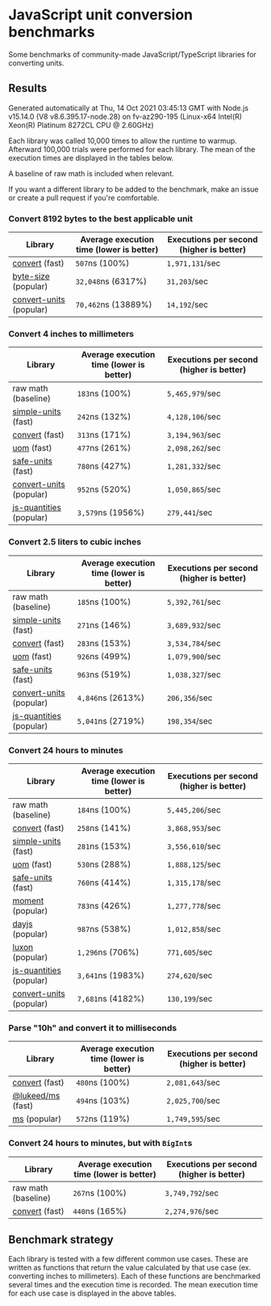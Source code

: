 # JavaScript unit conversion benchmarks

Some benchmarks of community-made JavaScript/TypeScript libraries for converting units.

## Results

<!-- beginblock(results) -->

Generated automatically at Thu, 14 Oct 2021 03:45:13 GMT with Node.js v15.14.0 (V8 v8.6.395.17-node.28) on fv-az290-195 (Linux-x64 Intel(R) Xeon(R) Platinum 8272CL CPU @ 2.60GHz)

Each library was called 10,000 times to allow the runtime to warmup.
Afterward 100,000 trials were performed for each library.
The mean of the execution times are displayed in the tables below.

A baseline of raw math is included when relevant.

If you want a different library to be added to the benchmark, make an issue or create a pull request if you're comfortable.

### Convert 8192 bytes to the best applicable unit

| Library                                                            | Average execution time (lower is better) | Executions per second (higher is better) |
| ------------------------------------------------------------------ | ---------------------------------------- | ---------------------------------------- |
| [convert](https://npmjs.com/package/convert) (fast)                | `507`ns (100%)                           | `1,971,131`/sec                          |
| [byte-size](https://npmjs.com/package/byte-size) (popular)         | `32,048`ns (6317%)                       | `31,203`/sec                             |
| [convert-units](https://npmjs.com/package/convert-units) (popular) | `70,462`ns (13889%)                      | `14,192`/sec                             |

### Convert 4 inches to millimeters

| Library                                                            | Average execution time (lower is better) | Executions per second (higher is better) |
| ------------------------------------------------------------------ | ---------------------------------------- | ---------------------------------------- |
| raw math (baseline)                                                | `183`ns (100%)                           | `5,465,979`/sec                          |
| [simple-units](https://npmjs.com/package/simple-units) (fast)      | `242`ns (132%)                           | `4,128,106`/sec                          |
| [convert](https://npmjs.com/package/convert) (fast)                | `313`ns (171%)                           | `3,194,963`/sec                          |
| [uom](https://npmjs.com/package/uom) (fast)                        | `477`ns (261%)                           | `2,098,262`/sec                          |
| [safe-units](https://npmjs.com/package/safe-units) (fast)          | `780`ns (427%)                           | `1,281,332`/sec                          |
| [convert-units](https://npmjs.com/package/convert-units) (popular) | `952`ns (520%)                           | `1,050,865`/sec                          |
| [js-quantities](https://npmjs.com/package/js-quantities) (popular) | `3,579`ns (1956%)                        | `279,441`/sec                            |

### Convert 2.5 liters to cubic inches

| Library                                                            | Average execution time (lower is better) | Executions per second (higher is better) |
| ------------------------------------------------------------------ | ---------------------------------------- | ---------------------------------------- |
| raw math (baseline)                                                | `185`ns (100%)                           | `5,392,761`/sec                          |
| [simple-units](https://npmjs.com/package/simple-units) (fast)      | `271`ns (146%)                           | `3,689,932`/sec                          |
| [convert](https://npmjs.com/package/convert) (fast)                | `283`ns (153%)                           | `3,534,784`/sec                          |
| [uom](https://npmjs.com/package/uom) (fast)                        | `926`ns (499%)                           | `1,079,900`/sec                          |
| [safe-units](https://npmjs.com/package/safe-units) (fast)          | `963`ns (519%)                           | `1,038,327`/sec                          |
| [convert-units](https://npmjs.com/package/convert-units) (popular) | `4,846`ns (2613%)                        | `206,356`/sec                            |
| [js-quantities](https://npmjs.com/package/js-quantities) (popular) | `5,041`ns (2719%)                        | `198,354`/sec                            |

### Convert 24 hours to minutes

| Library                                                            | Average execution time (lower is better) | Executions per second (higher is better) |
| ------------------------------------------------------------------ | ---------------------------------------- | ---------------------------------------- |
| raw math (baseline)                                                | `184`ns (100%)                           | `5,445,206`/sec                          |
| [convert](https://npmjs.com/package/convert) (fast)                | `258`ns (141%)                           | `3,868,953`/sec                          |
| [simple-units](https://npmjs.com/package/simple-units) (fast)      | `281`ns (153%)                           | `3,556,610`/sec                          |
| [uom](https://npmjs.com/package/uom) (fast)                        | `530`ns (288%)                           | `1,888,125`/sec                          |
| [safe-units](https://npmjs.com/package/safe-units) (fast)          | `760`ns (414%)                           | `1,315,178`/sec                          |
| [moment](https://npmjs.com/package/moment) (popular)               | `783`ns (426%)                           | `1,277,778`/sec                          |
| [dayjs](https://npmjs.com/package/dayjs) (popular)                 | `987`ns (538%)                           | `1,012,858`/sec                          |
| [luxon](https://npmjs.com/package/luxon) (popular)                 | `1,296`ns (706%)                         | `771,605`/sec                            |
| [js-quantities](https://npmjs.com/package/js-quantities) (popular) | `3,641`ns (1983%)                        | `274,620`/sec                            |
| [convert-units](https://npmjs.com/package/convert-units) (popular) | `7,681`ns (4182%)                        | `130,199`/sec                            |

### Parse "10h" and convert it to milliseconds

| Library                                                   | Average execution time (lower is better) | Executions per second (higher is better) |
| --------------------------------------------------------- | ---------------------------------------- | ---------------------------------------- |
| [convert](https://npmjs.com/package/convert) (fast)       | `480`ns (100%)                           | `2,081,643`/sec                          |
| [@lukeed/ms](https://npmjs.com/package/@lukeed/ms) (fast) | `494`ns (103%)                           | `2,025,700`/sec                          |
| [ms](https://npmjs.com/package/ms) (popular)              | `572`ns (119%)                           | `1,749,595`/sec                          |

### Convert 24 hours to minutes, but with `BigInt`s

| Library                                             | Average execution time (lower is better) | Executions per second (higher is better) |
| --------------------------------------------------- | ---------------------------------------- | ---------------------------------------- |
| raw math (baseline)                                 | `267`ns (100%)                           | `3,749,792`/sec                          |
| [convert](https://npmjs.com/package/convert) (fast) | `440`ns (165%)                           | `2,274,976`/sec                          |

<!-- endblock(results) -->

## Benchmark strategy

Each library is tested with a few different common use cases.
These are written as functions that return the value calculated by that use case (ex. converting inches to millimeters).
Each of these functions are benchmarked several times and the execution time is recorded.
The mean execution time for each use case is displayed in the above tables.
